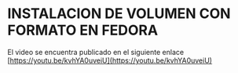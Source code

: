# INSTALACION DE VOLUMEN CON FORMATO EN FEDORA

El video se encuentra publicado en el siguiente enlace
[https://youtu.be/kvhYA0uveiU](https://youtu.be/kvhYA0uveiU)
